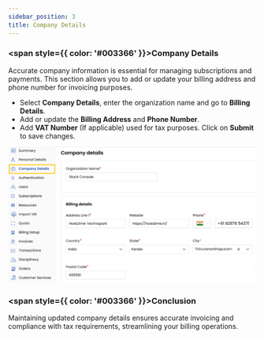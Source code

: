```yaml
---
sidebar_position: 3
title: Company Details
---
```


### <span style={{ color: '#003366' }}>Company Details</span>

Accurate company information is essential for managing subscriptions and payments. This section allows you to add or update your billing address and phone number for invoicing purposes.

- Select **Company Details**, enter the organization name and go to **Billing Details**.
- Add or update the **Billing Address** and **Phone Number**.
- Add **VAT Number** (If applicable) used for tax purposes. Click on **Submit** to save changes.

![Company Billing Details](images/company.png)

### <span style={{ color: '#003366' }}>Conclusion</span>
Maintaining updated company details ensures accurate invoicing and compliance with tax requirements, streamlining your billing operations.